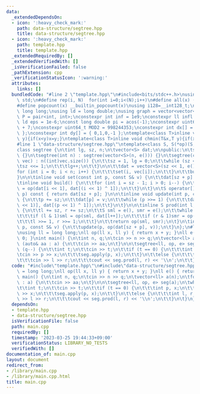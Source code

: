 ```yaml
---
data:
  _extendedDependsOn:
  - icon: ':heavy_check_mark:'
    path: data-structure/segtree.hpp
    title: data-structure/segtree.hpp
  - icon: ':heavy_check_mark:'
    path: template.hpp
    title: template.hpp
  _extendedRequiredBy: []
  _extendedVerifiedWith: []
  _isVerificationFailed: false
  _pathExtension: cpp
  _verificationStatusIcon: ':warning:'
  attributes:
    links: []
  bundledCode: "#line 2 \"template.hpp\"\n#include<bits/stdc++.h>\nusing namespace\
    \ std;\n#define rep(i, N)  for(int i=0;i<(N);i++)\n#define all(x) (x).begin(),(x).end()\n\
    #define popcount(x) __builtin_popcount(x)\nusing i128=__int128_t;\nusing ll =\
    \ long long;\nusing ld = long double;\nusing graph = vector<vector<int>>;\nusing\
    \ P = pair<int, int>;\nconstexpr int inf = 1e9;\nconstexpr ll infl = 1e18;\nconstexpr\
    \ ld eps = 1e-6;\nconst long double pi = acos(-1);\nconstexpr uint64_t MOD = 1e9\
    \ + 7;\nconstexpr uint64_t MOD2 = 998244353;\nconstexpr int dx[] = { 1,0,-1,0\
    \ };\nconstexpr int dy[] = { 0,1,0,-1 };\ntemplate<class T>inline void chmax(T&x,T\
    \ y){if(x<y)x=y;}\ntemplate<class T>inline void chmin(T&x,T y){if(x>y)x=y;}\n\
    #line 1 \"data-structure/segtree.hpp\"\ntemplate<class S, S(*op)(S, S), S(*e)()>\n\
    class segtree {\n\tint lg, sz, n;\n\tvector<S> dat;\n\npublic:\n\tsegtree() :segtree(0)\
    \ {}\n\tsegtree(int n) : segtree(vector<S>(n, e())) {}\n\tsegtree(const vector<S>&\
    \ vec) : n((int)vec.size()) {\n\t\tsz = 1, lg = 0;\n\t\twhile (sz <= n) {\n\t\t\
    \tsz <<= 1;\n\t\t\tlg++;\n\t\t}\n\n\t\tdat = vector<S>(sz << 1, e());\n\n\t\t\
    for (int i = 0; i < n; i++) {\n\t\t\tset(i, vec[i]);\n\t\t}\n\t\tbuild();\n\t\
    }\n\n\tinline void set(const int p, const S& v) {\n\t\tdat[sz + p] = v;\n\t}\n\
    \tinline void build() {\n\t\tfor (int i = sz - 1; i > 0; i--) {\n\t\t\tdat[i]\
    \ = op(dat[i << 1], dat[(i << 1) ^ 1]);\n\t\t}\n\t}\n\tS operator[](const int\
    \ p) const { return dat[sz + p]; }\n\n\tinline void update(int p, const S& v)\
    \ {\n\t\tp += sz;\n\t\tdat[p] = v;\n\t\twhile (p >>= 1) {\n\t\t\tdat[p] = op(dat[(p\
    \ << 1)], dat[(p << 1) ^ 1]);\n\t\t}\n\t}\n\n\tinline S prod(int l, int r) const\
    \ {\n\t\tl += sz, r += sz;\n\t\tS sml = e(), smr = e();\n\t\twhile (l != r) {\n\
    \t\t\tif (l & 1)sml = op(sml, dat[l++]);\n\t\t\tif (r & 1)smr = op(dat[--r], smr);\n\
    \t\t\tl >>= 1, r >>= 1;\n\t\t}\n\t\treturn op(sml, smr);\n\t}\n\tinline void apply(int\
    \ p, const S& v) {\n\t\tupdate(p, op(dat[sz + p], v));\n\t}\n};\n#line 3 \"main.cpp\"\
    \nusing ll = long long;\nll op(ll x, ll y) { return x + y; }\nll e() { return\
    \ 0; }\nint main() {\n\tint n, q;\n\tcin >> n >> q;\n\tvector<ll> a(n);\n\tfor\
    \ (auto& aa : a) {\n\t\tcin >> aa;\n\t}\n\n\tsegtree<ll, op, e> seg(a);\n\twhile\
    \ (q--) {\n\t\tint t;\n\t\tcin >> t;\n\t\tif (t == 0) {\n\t\t\tint p, x;\n\t\t\
    \tcin >> p >> x;\n\t\t\tseg.apply(p, x);\n\t\t}\n\t\telse {\n\t\t\tint l, r;\n\
    \t\t\tcin >> l >> r;\n\t\t\tcout << seg.prod(l, r) << '\\n';\n\t\t}\n\t}\n}\n"
  code: "#include\"template.hpp\"\n#include\"data-structure/segtree.hpp\"\nusing ll\
    \ = long long;\nll op(ll x, ll y) { return x + y; }\nll e() { return 0; }\nint\
    \ main() {\n\tint n, q;\n\tcin >> n >> q;\n\tvector<ll> a(n);\n\tfor (auto& aa\
    \ : a) {\n\t\tcin >> aa;\n\t}\n\n\tsegtree<ll, op, e> seg(a);\n\twhile (q--) {\n\
    \t\tint t;\n\t\tcin >> t;\n\t\tif (t == 0) {\n\t\t\tint p, x;\n\t\t\tcin >> p\
    \ >> x;\n\t\t\tseg.apply(p, x);\n\t\t}\n\t\telse {\n\t\t\tint l, r;\n\t\t\tcin\
    \ >> l >> r;\n\t\t\tcout << seg.prod(l, r) << '\\n';\n\t\t}\n\t}\n}"
  dependsOn:
  - template.hpp
  - data-structure/segtree.hpp
  isVerificationFile: false
  path: main.cpp
  requiredBy: []
  timestamp: '2023-03-25 19:44:33+09:00'
  verificationStatus: LIBRARY_NO_TESTS
  verifiedWith: []
documentation_of: main.cpp
layout: document
redirect_from:
- /library/main.cpp
- /library/main.cpp.html
title: main.cpp
---
```


